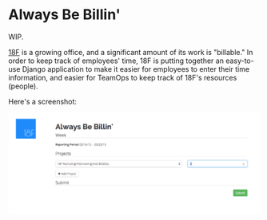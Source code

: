 # Always Be Billin'

WIP.

[18F](https://18f.gsa.gov) is a growing office, and a significant amount of its work is "billable." In order to keep track of employees' time, 18F is putting together an easy-to-use Django application to make it easier for employees to enter their time information, and easier for TeamOps to keep track of 18F's resources (people).

Here's a screenshot:

![](docs/abb_screenshot.png)